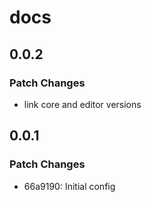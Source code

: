 # docs

## 0.0.2

### Patch Changes

- link core and editor versions

## 0.0.1

### Patch Changes

- 66a9190: Initial config
